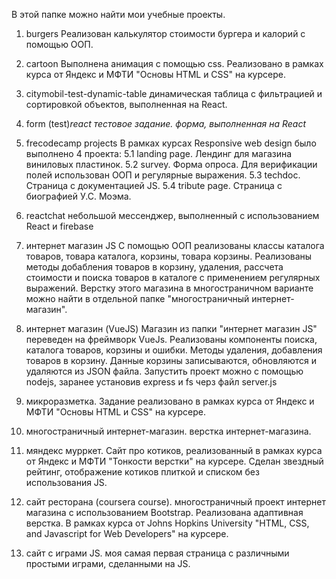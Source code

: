 В этой папке можно найти мои учебные проекты.

1. burgers
   Реализован калькулятор стоимости бургера и калорий с помощью ООП. 
   
2. cartoon 
   Выполнена анимация с помощью css. Реализовано в рамках курса от Яндекс и МФТИ        "Основы HTML и CSS" на курсере.

3. citymobil-test-dynamic-table
   динамическая таблица с фильтрацией и сортировкой объектов, выполненная на React.   

4. form (test)_react
   тестовое задание. форма, выполненная на React_

5. frecodecamp projects
   В рамках курсах Responsive web design было выполнено 4 проекта:
   5.1 landing page. Лендинг для магазина виниловых пластинок.
   5.2 survey. Форма опроса. Для верификации полей использован ООП и регулярные выражения.
   5.3 techdoc. Страница с документацией JS. 
   5.4 tribute page. Страница с биографией У.С. Моэма.

6. reactchat
   небольшой мессенджер, выполненный с использованием React и firebase

7. интернет магазин JS
   С помощью ООП реализованы классы каталога товаров, товара каталога, корзины,      товара корзины. Реализованы методы добабления товаров в корзину, удаления, рассчета стоимости    и поиска товаров в каталоге с применением регулярных выражений.
   Верстку этого магазина в многостраничном варианте можно найти в отдельной папке "многостраничный интернет-магазин".
   
8. интернет магазин (VueJS)
   Магазин из папки "интернет магазин JS" переведен на фреймворк VueJs. Реализованы компоненты поиска, каталога товаров, корзины и ошибки. Методы удаления, добавления      товаров в корзину. Данные корзины записываются, обновляются и удаляются из JSON файла. Запустить проект можно с помощью nodejs, заранее установив express и fs черз файл  server.js

9. микроразметка. Задание реализовано в рамках курса от Яндекс и МФТИ "Основы HTML и CSS" на курсере.

10. многостраничный интернет-магазин. верстка интернет-магазина. 

11. мяндекс мурркет. Сайт про котиков, реализованный в рамках курса от Яндекс и МФТИ "Тонкости верстки" на курсере. Сделан звездный рейтинг, отображение котиков плиткой и      списком без использования JS.

12. сайт ресторана (coursera course). многостраничный проект интернет магазина с использованием Bootstrap. Реализована адаптивная верстка. В рамках курса от Johns Hopkins University "HTML, CSS, and Javascript for Web Developers" на курсере.

13. сайт с играми JS. 
    моя самая первая страница с различными простыми играми, сделанными на JS.
